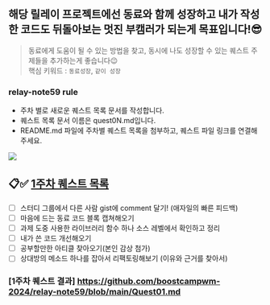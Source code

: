 ## 해당 릴레이 프로젝트에선 동료와 함께 성장하고 내가 작성한 코드도 뒤돌아보는 멋진 부캠러가 되는게 목표입니다!😎
> 동료에게 도움이 될 수 있는 방법을 찾고, 동시에 나도 성장할 수 있는 퀘스트 주제들을 추가하는게 좋습니다😉 <br>
> 핵심 키워드 : `동료성장`, `같이 성장`

### relay-note59 rule
- 주차 별로 새로운 퀘스트 목록 문서를 작성합니다.
- 퀘스트 목록 문서 이름은 quest0N.md입니다.
- README.md 파일에 주차별 퀘스트 목록을 첨부하고, 퀘스트 파일 링크를 연결해주세요.

![](https://i.imgur.com/5yfouXq.png)

## 📋✅ [1주차 퀘스트 목록](https://github.com/boostcampwm-2024/relay-note59/blob/main/Quset01.md)
- [ ] 스터디 그룹에서 다른 사람 gist에 comment 달기! (애자일의 빠른 피드백)
- [ ] 마음에 드는 동료 코드 블록 캡쳐해오기
- [ ] 과제 도중 사용한 라이브러리 함수 하나 소스 레벨에서 확인하고 정리
- [ ] 내가 쓴 코드 개선해오기
- [ ] 공부할만한 아티클 찾아오기(본인 감상 첨가)
- [ ] 상대방의 메소드 하나를 잡아서 리팩토링해보기 (이유와 근거를 찾아서)
### [1주차 퀘스트 결과] https://github.com/boostcampwm-2024/relay-note59/blob/main/Quest01.md
